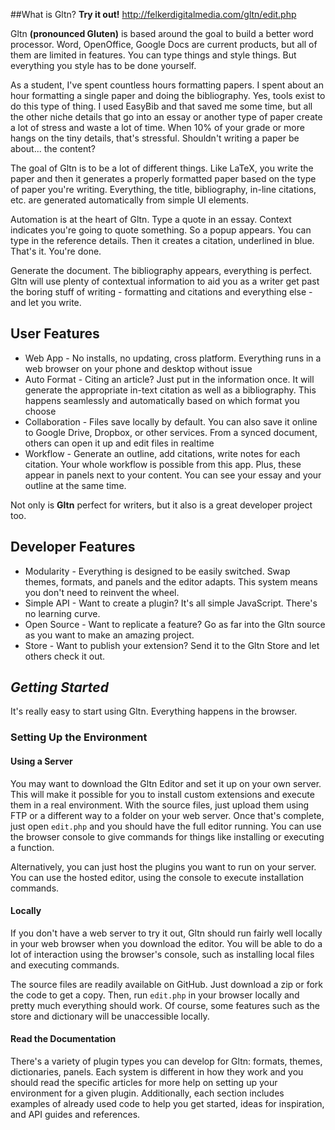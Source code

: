 ##What is Gltn? 
**Try it out!** http://felkerdigitalmedia.com/gltn/edit.php

Gltn **(pronounced Gluten)** is based around the goal to build a better word processor. Word, OpenOffice, Google Docs are current products, but all of them are limited in features. You can type things and style things.
But everything you style has to be done yourself.

As a student, I've spent countless hours formatting papers. I spent about an hour formatting a single paper and doing the bibliography.
Yes, tools exist to do this type of thing. I used EasyBib and that saved me some time, but all the other niche details that go into an essay
or another type of paper create a lot of stress and waste a lot of time. When 10% of your grade or more hangs on the tiny details, that's stressful.
Shouldn't writing a paper be about... the content?

The goal of Gltn is to be a lot of different things. Like LaTeX, you write the paper and then it generates a properly formatted paper
based on the type of paper you're writing. Everything, the title, bibliography, in-line citations, etc. are generated automatically from
simple UI elements. 

Automation is at the heart of Gltn. Type a quote in an essay. Context indicates you're going to quote something. So a popup appears.
You can type in the reference details. Then it creates a citation, underlined in blue. That's it. You're done. 

Generate the document. The bibliography appears, everything is perfect. Gltn will use plenty of contextual information to aid you as a writer get
past the boring stuff of writing - formatting and citations and everything else - and let you write.

## User Features
* Web App - No installs, no updating, cross platform. Everything runs in a web browser on your phone and desktop without issue
* Auto Format - Citing an article? Just put in the information once. It will generate the appropriate in-text citation as well as a bibliography. This happens seamlessly and automatically based on which format you choose
* Collaboration - Files save locally by default. You can also save it online to Google Drive, Dropbox, or other services. From a synced document, others can open it up and edit files in realtime
* Workflow - Generate an outline, add citations, write notes for each citation. Your whole workflow is possible from this app. Plus, these appear in panels next to your content. You can see your essay and your outline at the same time.

Not only is **Gltn** perfect for writers, but it also is a great developer project too.

## Developer Features
* Modularity - Everything is designed to be easily switched. Swap themes, formats, and panels and the editor adapts. This system means you don't need to reinvent the wheel.
* Simple API - Want to create a plugin? It's all simple JavaScript. There's no learning curve.
* Open Source - Want to replicate a feature? Go as far into the Gltn source as you want to make an amazing project.
* Store - Want to publish your extension? Send it to the Gltn Store and let others check it out.

## *Getting Started*
It's really easy to start using Gltn. Everything happens in the browser. 

### Setting Up the Environment
#### Using a Server
You may want to download the Gltn Editor and set it up on your own server. This will make it possible for you to install custom extensions and execute them in a real environment. With the source files, just upload them using FTP or a different way to a folder on your web server. Once that's complete, just open `edit.php` and you should have the full editor running. You can use the browser console to give commands for things like installing or executing a function.

Alternatively, you can just host the plugins you want to run on your server. You can use the hosted editor, using the console to execute installation commands.

#### Locally
If you don't have a web server to try it out, Gltn should run fairly well locally in your web browser when you download the editor. You will be able to do a lot of interaction using the browser's console, such as installing local files and executing commands.

The source files are readily available on GitHub. Just download a zip or fork the code to get a copy. Then, run `edit.php` in your browser locally and pretty much everything should work. Of course, some features such as the store and dictionary will be unaccessible locally.

#### Read the Documentation
There's a variety of plugin types you can develop for Gltn: formats, themes, dictionaries, panels. Each system is different in how they work and you should read the specific articles for more help on setting up your environment for a given plugin. Additionally, each section includes examples of already used code to help you get started, ideas for inspiration, and API guides and references.